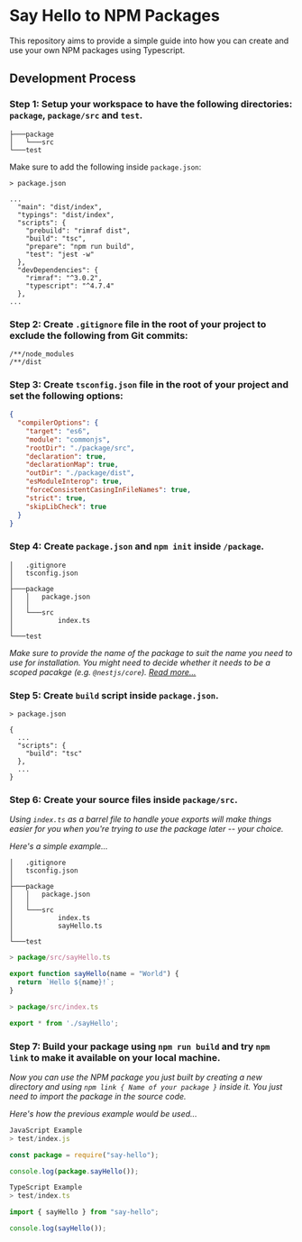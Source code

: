 # Say Hello to NPM Packages

This repository aims to provide a simple guide into how you can create and use your own NPM packages using Typescript.

## Development Process

### Step 1: Setup your workspace to have the following directories: `package`, `package/src` and `test`.

```files
├───package
│   └───src
└───test
```

Make sure to add the following inside `package.json`:

```jsonc
> package.json

...
  "main": "dist/index",
  "typings": "dist/index",
  "scripts": {
    "prebuild": "rimraf dist",
    "build": "tsc",
    "prepare": "npm run build",
    "test": "jest -w"
  },
  "devDependencies": {
    "rimraf": "^3.0.2",
    "typescript": "^4.7.4"
  },
...
```


### Step 2: Create `.gitignore` file in the root of your project to exclude the following from Git commits:

```.gitignore
/**/node_modules
/**/dist
```

### Step 3: Create `tsconfig.json` file in the root of your project and set the following options:

```json
{
  "compilerOptions": {
    "target": "es6",
    "module": "commonjs",
    "rootDir": "./package/src",
    "declaration": true,
    "declarationMap": true,
    "outDir": "./package/dist",
    "esModuleInterop": true,
    "forceConsistentCasingInFileNames": true,
    "strict": true,
    "skipLibCheck": true
  }
}
```

### Step 4: Create `package.json` and `npm init` inside `/package`.

```files
│   .gitignore
│   tsconfig.json
│
├───package
│   │   package.json
│   │
│   └───src
│           index.ts
│
└───test
```

_Make sure to provide the name of the package to suit the name you need to use for installation. You might need to decide whether it needs to be a scoped pacakge (e.g. `@nestjs/core`). [Read more...](https://docs.npmjs.com/about-scopes)_

### Step 5: Create `build` script inside `package.json`.

```jsonc
> package.json

{
  ...
  "scripts": {
    "build": "tsc"
  },
  ...
}
```

### Step 6: Create your source files inside `package/src`.

_Using `index.ts` as a barrel file to handle youe exports will make things easier for you when you're trying to use the package later -- your choice._

_Here's a simple example..._

```files
│   .gitignore
│   tsconfig.json
│
├───package
│   │   package.json
│   │
│   └───src
│           index.ts
│           sayHello.ts
│
└───test
```

```ts
> package/src/sayHello.ts

export function sayHello(name = "World") {
  return `Hello ${name}!`;
}
```

```ts
> package/src/index.ts

export * from './sayHello';
```

### Step 7: Build your package using `npm run build` and try `npm link` to make it available on your local machine.

_Now you can use the NPM package you just built by creating a new directory and using `npm link { Name of your package }` inside it. You just need to import the package in the source code._

_Here's how the previous example would be used..._

```js
JavaScript Example
> test/index.js

const package = require("say-hello");

console.log(package.sayHello());

```

```ts
TypeScript Example
> test/index.ts

import { sayHello } from "say-hello";

console.log(sayHello());
```
